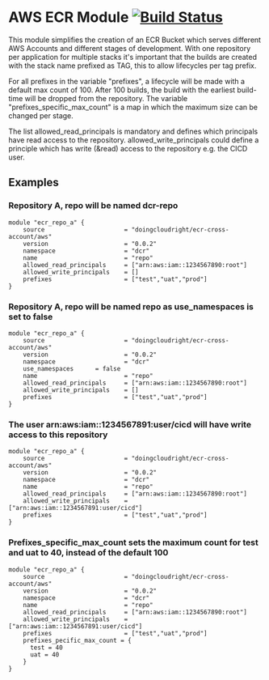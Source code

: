 # AWS ECR Module  [![Build Status](https://travis-ci.org/doingcloudright/terraform-aws-ecr-cross-account.svg?branch=master)](https://travis-ci.org/doingcloudright/terraform-aws-ecr-cross-account)


This module simplifies the creation of an ECR Bucket which serves different AWS Accounts and different stages of development. With one repository per application for multiple stacks it's important that the builds are created with the stack name prefixed as TAG, this to allow lifecycles per tag prefix.

For all prefixes in the variable "prefixes", a lifecycle will be made with a default max count of 100. After 100 builds, the build with the earliest build-time will be dropped from the repository. The variable "prefixes_specific_max_count" is a map in which the maximum size can be changed per stage.

The list allowed_read_principals is mandatory and defines which principals have read access to the repository. allowed_write_principals could define a principle which has write (&read) access to the repository e.g. the CICD user.

## Examples

### Repository A, repo will be named dcr-repo
```
module "ecr_repo_a" {
    source                      = "doingcloudright/ecr-cross-account/aws"
    version                     = "0.0.2"
    namespace                   = "dcr"
    name                        = "repo"
    allowed_read_principals     = ["arn:aws:iam::1234567890:root"]
    allowed_write_principals    = []
    prefixes                    = ["test","uat","prod"]
}
```

### Repository A, repo will be named repo as use_namespaces is set to false
```
module "ecr_repo_a" {
    source                      = "doingcloudright/ecr-cross-account/aws"
    version                     = "0.0.2"
    namespace                   = "dcr"
    use_namespaces		= false
    name                        = "repo"
    allowed_read_principals     = ["arn:aws:iam::1234567890:root"]
    allowed_write_principals    = []
    prefixes                    = ["test","uat","prod"]
}
```

### The user arn:aws:iam::1234567891:user/cicd will have write access to this repository
```
module "ecr_repo_a" {
    source                      = "doingcloudright/ecr-cross-account/aws"
    version                     = "0.0.2"
    namespace                   = "dcr"
    name                        = "repo"
    allowed_read_principals     = ["arn:aws:iam::1234567890:root"]
    allowed_write_principals    = ["arn:aws:iam::1234567891:user/cicd"]
    prefixes                    = ["test","uat","prod"]
}
```

### Prefixes_specific_max_count sets the maximum count for test and uat to 40, instead of the default 100
```
module "ecr_repo_a" {
    source                      = "doingcloudright/ecr-cross-account/aws"
    version                     = "0.0.2"
    namespace                   = "dcr"
    name                        = "repo"
    allowed_read_principals     = ["arn:aws:iam::1234567890:root"]
    allowed_write_principals    = ["arn:aws:iam::1234567891:user/cicd"]
    prefixes                    = ["test","uat","prod"]
    prefixes_pecific_max_count = {
      test = 40
      uat = 40
    }
}
```
